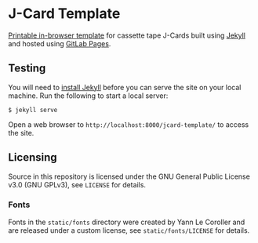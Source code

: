 # J-Card Template
[Printable in-browser template](https://unixispower.gitlab.io/jcard-template/)
for cassette tape J-Cards built using [Jekyll](https://jekyllrb.com/) and
hosted using [GitLab Pages](https://docs.gitlab.com/ee/user/project/pages/).


## Testing
You will need to [install Jekyll](https://jekyllrb.com/docs/installation/)
before you can serve the site on your local machine. Run the following to
start a local server:

```shell
$ jekyll serve
```

Open a web browser to `http://localhost:8000/jcard-template/` to access the
site.


## Licensing
Source in this repository is licensed under the GNU General Public License v3.0
(GNU GPLv3), see `LICENSE` for details.

### Fonts
Fonts in the `static/fonts` directory were created by Yann Le Coroller and
are released under a custom license, see `static/fonts/LICENSE` for details.
